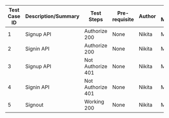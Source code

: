 | Test Case ID  | Description/Summary  | Test Steps | Pre-requisite | Author  | Test Method |
| ------------- | -------------------- | ---------- | ------------- | ------- | ----------- |
|1              | Signup API           | Authorize 200  |None | Nikita | Manual|
|2              | Signin API           | Authorize 200 |None | Nikita | Manual|
|3             | Signup API           | Not Authorize 401  |None | Nikita | Manual|
|4              | Signin API           | Not Authorize 401 |None | Nikita | Manual|
|5              | Signout           | Working 200 |None | Nikita | Manual|

